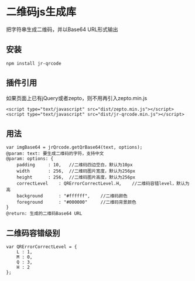 # 二维码js生成库
把字符串生成二维码，并以Base64 URL形式输出

## 安装
	npm install jr-qrcode

## 插件引用  
如果页面上已有jQuery或者zepto，则不用再引入zepto.min.js

    <script type="text/javascript" src="dist/zepto.min.js"></script>
	<script type="text/javascript" src="dist/jr-qrcode.min.js"></script>

## 用法
    var imgBase64 = jrQrcode.getQrBase64(text, options);
    @param: text: 要生成二维码的字符，支持中文
    @param: options: {
        padding		: 10,   //二维码四边空白，默认为10px
        width		: 256,  //二维码图片宽度，默认为256px
        height		: 256,  //二维码图片高度，默认为256px
        correctLevel	: QRErrorCorrectLevel.H,    //二维码容错level，默认为高
        background      : "#ffffff",    //二维码颜色
        foreground      : "#000000"     //二维码背景颜色
    }
    @return: 生成的二维码Base64 URL

## 二维码容错级别
    var QRErrorCorrectLevel = {
    	L : 1,
    	M : 0,
    	Q : 3,
    	H : 2
    };
